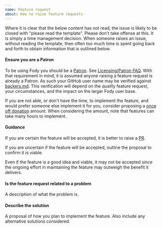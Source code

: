 ```yaml
---
name: Feature request
about: How to raise feature requests
---
```


Where it is clear that the below content has not read, the issue is likely to be closed with "please read the template". Please don't take offense at this. It is simply a time management decision. When someone raises an issue, without reading the template, then often too much time is spent going back and forth to obtain information that is outlined below.


#### Ensure you are a Patron


To be using Fody you should be a [Patron](https://opencollective.com/fody/order/3059). See [Licensing/Patron FAQ](https://github.com/Fody/Fody#licensingpatron-faq). With that requirement in mind, it is assumed anyone raising a feature request is already a Patron. As such your GitHub user name may be verified against [backers.md](https://github.com/Fody/Fody/blob/master/backers.md). This verification will depend on the quality feature request, your circumstances, and the impact on the larger Fody user base.

If you are not able, or don't have the time, to implement the feature, and would prefer someone else implement it for you, consider proposing a [once off donation](https://opencollective.com/fody/donate) amount. When considering the amount, note that features can take many hours to implement.


#### Guidance

If you are certain the feature will be accepted, it is better to raise a [PR](https://help.github.com/articles/about-pull-requests/).

If you are uncertain if the feature will be accepted, outline the proposal to confirm it is viable.

Even if the feature is a good idea and viable, it may not be accepted since the ongoing effort in maintaining the feature may outweigh the benefit it delivers.


#### Is the feature request related to a problem

A description of what the problem is.


#### Describe the solution

A proposal of how you plan to implement the feature. Also include any alternative solutions considered.
